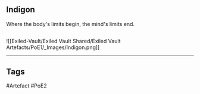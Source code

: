 ## Indigon
Where the body's limits begin,
the mind's limits end.
##
![[Exiled-Vault/Exiled Vault Shared/Exiled Vault Artefacts/PoE1/_Images/Indigon.png]]

---
## Tags
#Artefact
#PoE2